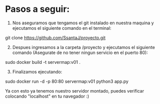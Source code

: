 # Pasos a seguir:
1. Nos aseguramos que tengamos el git instalado en nuestra maquina y ejecutamos el siguiente comando en el terminal:

git clone https://github.com/SsantaJ/proyecto.git

2. Despues ingresamos a la carpeta /proyecto y ejecutamos el siguiente comando (Asegurate de no tener ningun servicio en el puerto 80):

sudo docker build -t servermap:v01 .

3. Finalizamos ejecutando:

sudo docker run -d -p 80:80 servermap:v01 python3 app.py

Ya con esto ya tenemos nuestro servidor montado, puedes verificar colocando "localhost" en tu navegador :)

